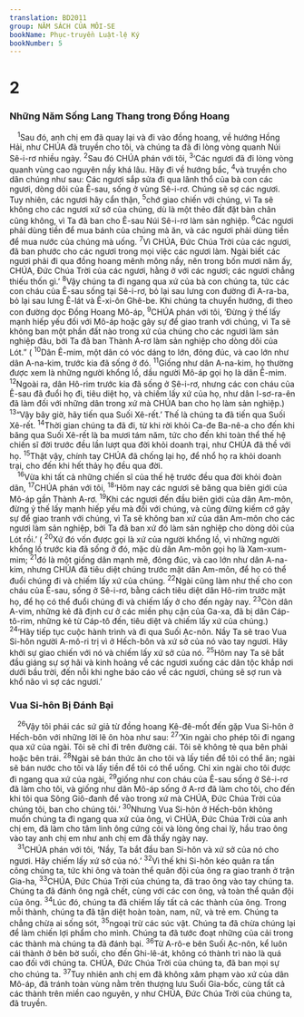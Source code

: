 ```yaml
---
translation: BD2011
group: NĂM SÁCH CỦA MÔI-SE
bookName: Phục-truyền Luật-lệ Ký 
bookNumber: 5
---
```


<div class="title"><h1>2</h1><h3>Những Năm Sống Lang Thang trong Ðồng Hoang</h3></div>
<span class="verse phu_2_1"> <sup>1</sup>Sau đó, anh chị em đã quay lại và đi vào đồng hoang, về hướng Hồng Hải, như CHÚA đã truyền cho tôi, và chúng ta đã đi lòng vòng quanh Núi Sê-i-rơ nhiều ngày. </span>
<span class="verse phu_2_2"><sup>2</sup>Sau đó CHÚA phán với tôi, </span>
<span class="verse phu_2_3"><sup>3</sup>‘Các ngươi đã đi lòng vòng quanh vùng cao nguyên nầy khá lâu. Hãy đi về hướng bắc, </span>
<span class="verse phu_2_4"><sup>4</sup>và truyền cho dân chúng như sau: Các ngươi sắp sửa đi qua lãnh thổ của bà con các ngươi, dòng dõi của Ê-sau, sống ở vùng Sê-i-rơ. Chúng sẽ sợ các ngươi. Tuy nhiên, các ngươi hãy cẩn thận, </span>
<span class="verse phu_2_5"><sup>5</sup>chớ giao chiến với chúng, vì Ta sẽ không cho các ngươi xứ sở của chúng, dù là một thẻo đất đặt bàn chân cũng không, vì Ta đã ban cho Ê-sau Núi Sê-i-rơ làm sản nghiệp. </span>
<span class="verse phu_2_6"><sup>6</sup>Các ngươi phải dùng tiền để mua bánh của chúng mà ăn, và các ngươi phải dùng tiền để mua nước của chúng mà uống. </span>
<span class="verse phu_2_7"><sup>7</sup>Vì CHÚA, Ðức Chúa Trời của các ngươi, đã ban phước cho các ngươi trong mọi việc các ngươi làm. Ngài biết các ngươi phải đi qua đồng hoang mênh mông nầy, nên trong bốn mươi năm ấy, CHÚA, Ðức Chúa Trời của các ngươi, hằng ở với các ngươi; các ngươi chẳng thiếu thốn gì.’ </span>
<span class="verse phu_2_8"><sup>8</sup>Vậy chúng ta đi ngang qua xứ của bà con chúng ta, tức các con cháu của Ê-sau sống tại Sê-i-rơ, bỏ lại sau lưng con đường đi A-ra-ba, bỏ lại sau lưng Ê-lát và Ê-xi-ôn Ghê-be. Khi chúng ta chuyển hướng, đi theo con đường dọc Ðồng Hoang Mô-áp, </span>
<span class="verse phu_2_9"><sup>9</sup>CHÚA phán với tôi, ‘Ðừng ỷ thế lấy mạnh hiếp yếu đối với Mô-áp hoặc gây sự để giao tranh với chúng, vì Ta sẽ không ban một phần đất nào trong xứ của chúng cho các ngươi làm sản nghiệp đâu, bởi Ta đã ban Thành A-rơ làm sản nghiệp cho dòng dõi của Lót.” (</span>
<span class="verse phu_2_10"><sup>10</sup>Dân Ê-mim, một dân có vóc dáng to lớn, đông đúc, và cao lớn như dân A-na-kim, trước kia đã sống ở đó. </span>
<span class="verse phu_2_11"><sup>11</sup>Giống như dân A-na-kim, họ thường được xem là những người khổng lồ, dầu người Mô-áp gọi họ là dân Ê-mim. </span>
<span class="verse phu_2_12"><sup>12</sup>Ngoài ra, dân Hô-rim trước kia đã sống ở Sê-i-rơ, nhưng các con cháu của Ê-sau đã đuổi họ đi, tiêu diệt họ, và chiếm lấy xứ của họ, như dân I-sơ-ra-ên đã làm đối với những dân trong xứ mà CHÚA ban cho họ làm sản nghiệp.) </span>
<span class="verse phu_2_13"><sup>13</sup>“Vậy bây giờ, hãy tiến qua Suối Xê-rết.’ Thế là chúng ta đã tiến qua Suối Xê-rết. </span>
<span class="verse phu_2_14"><sup>14</sup>Thời gian chúng ta đã đi, từ khi rời khỏi Ca-đe Ba-nê-a cho đến khi băng qua Suối Xê-rết là ba mươi tám năm, tức cho đến khi toàn thể thế hệ chiến sĩ đời trước đều lần lượt qua đời khỏi doanh trại, như CHÚA đã thề với họ. </span>
<span class="verse phu_2_15"><sup>15</sup>Thật vậy, chính tay CHÚA đã chống lại họ, để nhổ họ ra khỏi doanh trại, cho đến khi hết thảy họ đều qua đời.<br/></span>
<span class="verse phu_2_16"> <sup>16</sup>Vừa khi tất cả những chiến sĩ của thế hệ trước đều qua đời khỏi đoàn dân, </span>
<span class="verse phu_2_17"><sup>17</sup>CHÚA phán với tôi, </span>
<span class="verse phu_2_18"><sup>18</sup>‘Hôm nay các ngươi sẽ băng qua biên giới của Mô-áp gần Thành A-rơ. </span>
<span class="verse phu_2_19"><sup>19</sup>Khi các ngươi đến đầu biên giới của dân Am-môn, đừng ỷ thế lấy mạnh hiếp yếu mà đối với chúng, và cũng đừng kiếm cớ gây sự để giao tranh với chúng, vì Ta sẽ không ban xứ của dân Am-môn cho các ngươi làm sản nghiệp, bởi Ta đã ban xứ đó làm sản nghiệp cho dòng dõi của Lót rồi.’ (</span>
<span class="verse phu_2_20"><sup>20</sup>Xứ đó vốn được gọi là xứ của người khổng lồ, vì những người khổng lồ trước kia đã sống ở đó, mặc dù dân Am-môn gọi họ là Xam-xum-mim; </span>
<span class="verse phu_2_21"><sup>21</sup>đó là một giống dân mạnh mẽ, đông đúc, và cao lớn như dân A-na-kim, nhưng CHÚA đã tiêu diệt chúng trước mặt dân Am-môn, để họ có thể đuổi chúng đi và chiếm lấy xứ của chúng. </span>
<span class="verse phu_2_22"><sup>22</sup>Ngài cũng làm như thế cho con cháu của Ê-sau, sống ở Sê-i-rơ, bằng cách tiêu diệt dân Hô-rim trước mặt họ, để họ có thể đuổi chúng đi và chiếm lấy ở cho đến ngày nay. </span>
<span class="verse phu_2_23"><sup>23</sup>Còn dân A-vim, những kẻ đã định cư ở các miền phụ cận của Ga-xa, đã bị dân Cáp-tô-rim, những kẻ từ Cáp-tô đến, tiêu diệt và chiếm lấy xứ của chúng.) </span>
<span class="verse phu_2_24"><sup>24</sup>‘Hãy tiếp tục cuộc hành trình và đi qua Suối Ạc-nôn. Nầy Ta sẽ trao Vua Si-hôn người A-mô-ri trị vì ở Hếch-bôn và xứ sở của nó vào tay ngươi. Hãy khởi sự giao chiến với nó và chiếm lấy xứ sở của nó. </span>
<span class="verse phu_2_25"><sup>25</sup>Hôm nay Ta sẽ bắt đầu giáng sự sợ hãi và kinh hoảng về các ngươi xuống các dân tộc khắp nơi dưới bầu trời, đến nỗi khi nghe báo cáo về các ngươi, chúng sẽ sợ run và khổ não vì sợ các ngươi.’<br/></span>
<div class="title"><h3>Vua Si-hôn Bị Ðánh Bại</h3></div>
<span class="verse phu_2_26"> <sup>26</sup>Vậy tôi phái các sứ giả từ đồng hoang Kê-đê-mốt đến gặp Vua Si-hôn ở Hếch-bôn với những lời lẽ ôn hòa như sau: </span>
<span class="verse phu_2_27"><sup>27</sup>‘Xin ngài cho phép tôi đi ngang qua xứ của ngài. Tôi sẽ chỉ đi trên đường cái. Tôi sẽ không tẻ qua bên phải hoặc bên trái. </span>
<span class="verse phu_2_28"><sup>28</sup>Ngài sẽ bán thức ăn cho tôi và lấy tiền để tôi có thể ăn; ngài sẽ bán nước cho tôi và lấy tiền để tôi có thể uống. Chỉ xin ngài cho tôi được đi ngang qua xứ của ngài, </span>
<span class="verse phu_2_29"><sup>29</sup>giống như con cháu của Ê-sau sống ở Sê-i-rơ đã làm cho tôi, và giống như dân Mô-áp sống ở A-rơ đã làm cho tôi, cho đến khi tôi qua Sông Giô-đanh để vào trong xứ mà CHÚA, Ðức Chúa Trời của chúng tôi, ban cho chúng tôi.’ </span>
<span class="verse phu_2_30"><sup>30</sup>Nhưng Vua Si-hôn ở Hếch-bôn không muốn chúng ta đi ngang qua xứ của ông, vì CHÚA, Ðức Chúa Trời của anh chị em, đã làm cho tâm linh ông cứng cỏi và lòng ông chai lỳ, hầu trao ông vào tay anh chị em như anh chị em đã thấy ngày nay.<br/></span>
<span class="verse phu_2_31"> <sup>31</sup>CHÚA phán với tôi, ‘Nầy, Ta bắt đầu ban Si-hôn và xứ sở của nó cho ngươi. Hãy chiếm lấy xứ sở của nó.’ </span>
<span class="verse phu_2_32"><sup>32</sup>Vì thế khi Si-hôn kéo quân ra tấn công chúng ta, tức khi ông và toàn thể quân đội của ông ra giao tranh ở trận Gia-ha, </span>
<span class="verse phu_2_33"><sup>33</sup>CHÚA, Ðức Chúa Trời của chúng ta, đã trao ông vào tay chúng ta. Chúng ta đã đánh ông ngã chết, cùng với các con ông, và toàn thể quân đội của ông. </span>
<span class="verse phu_2_34"><sup>34</sup>Lúc đó, chúng ta đã chiếm lấy tất cả các thành của ông. Trong mỗi thành, chúng ta đã tận diệt hoàn toàn, nam, nữ, và trẻ em. Chúng ta chẳng chừa ai sống sót, </span>
<span class="verse phu_2_35"><sup>35</sup>ngoại trừ các súc vật. Chúng ta đã chừa chúng lại để làm chiến lợi phẩm cho mình. Chúng ta đã tước đoạt những của cải trong các thành mà chúng ta đã đánh bại. </span>
<span class="verse phu_2_36"><sup>36</sup>Từ A-rô-e bên Suối Ạc-nôn, kể luôn cái thành ở bên bờ suối, cho đến Ghi-lê-át, không có thành trì nào là quá cao đối với chúng ta. CHÚA, Ðức Chúa Trời của chúng ta, đã ban mọi sự cho chúng ta. </span>
<span class="verse phu_2_37"><sup>37</sup>Tuy nhiên anh chị em đã không xâm phạm vào xứ của dân Mô-áp, đã tránh toàn vùng nằm trên thượng lưu Suối Gia-bốc, cùng tất cả các thành trên miền cao nguyên, y như CHÚA, Ðức Chúa Trời của chúng ta, đã truyền.<br/></span>
